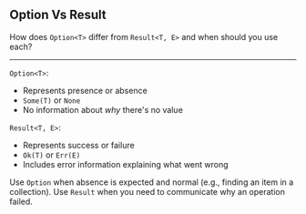 ## Option Vs Result

How does `Option<T>` differ from `Result<T, E>` and when should you use each?

---

`Option<T>`:
- Represents presence or absence
- `Some(T)` or `None`
- No information about *why* there's no value

`Result<T, E>`:
- Represents success or failure
- `Ok(T)` or `Err(E)`
- Includes error information explaining what went wrong

Use `Option` when absence is expected and normal (e.g., finding an item in a collection). Use `Result` when you need to communicate why an operation failed.

